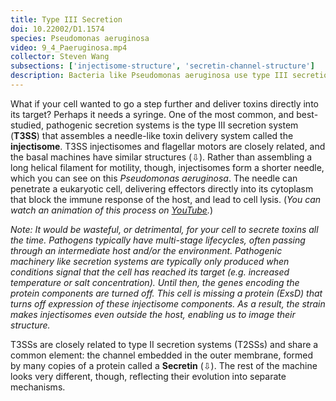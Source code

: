 ```yaml
---
title: Type III Secretion
doi: 10.22002/D1.1574
species: Pseudomonas aeruginosa
video: 9_4_Paeruginosa.mp4
collector: Steven Wang
subsections: ['injectisome-structure', 'secretin-channel-structure']
description: Bacteria like Pseudomonas aeruginosa use type III secretion system injectisomes to pump effector proteins into other cells
---
```


What if your cell wanted to go a step further and deliver toxins directly into its target? Perhaps it needs a syringe. One of the most common, and best-studied, pathogenic secretion systems is the type III secretion system (**T3SS**) that assembles a needle-like toxin delivery system called the **injectisome**. T3SS injectisomes and flagellar motors are closely related, and the basal machines have similar structures (⇩). Rather than assembling a long helical filament for motility, though, injectisomes form a shorter needle, which you can see on this *Pseudomonas aeruginosa*. The needle can penetrate a eukaryotic cell, delivering effectors directly into its cytoplasm that block the immune response of the host, and lead to cell lysis. (*You can watch an animation of this process on [YouTube](https://youtu.be/OBf64TEo7gA).*)

*Note: It would be wasteful, or detrimental, for your cell to secrete toxins all the time. Pathogens typically have multi-stage lifecycles, often passing through an intermediate host and/or the environment. Pathogenic machinery like secretion systems are typically only produced when conditions signal that the cell has reached its target (e.g. increased temperature or salt concentration). Until then, the genes encoding the protein components are turned off. This cell is missing a protein (ExsD) that turns off expression of these injectisome components. As a result, the strain makes injectisomes even outside the host, enabling us to image their structure.*

T3SSs are closely related to type II secretion systems (T2SSs) and share a common element: the channel embedded in the outer membrane, formed by many copies of a protein called a **Secretin** (⇩). The rest of the machine looks very different, though, reflecting their evolution into separate mechanisms.

